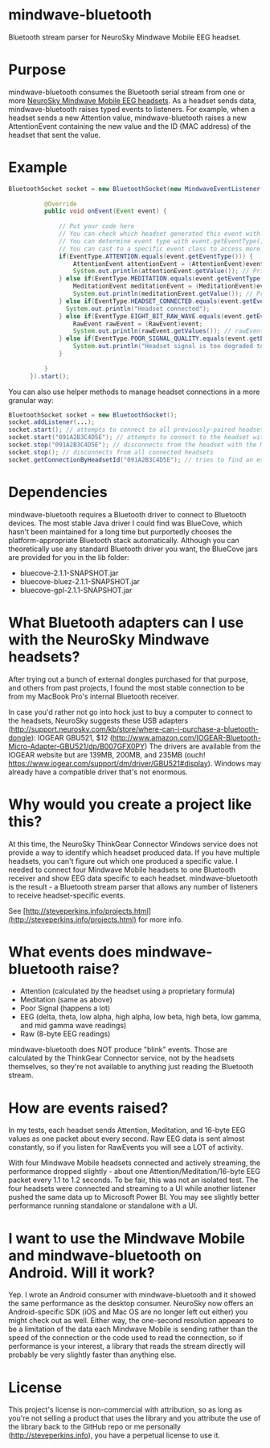 # mindwave-bluetooth
Bluetooth stream parser for NeuroSky Mindwave Mobile EEG headset.

Purpose
========
mindwave-bluetooth consumes the Bluetooth serial stream from one or more [NeuroSky Mindwave Mobile EEG headsets](http://amzn.to/1c9lEeU). As a headset sends data, mindwave-bluetooth raises typed events to listeners. For example, when a headset sends a new Attention value, mindwave-bluetooth raises a new AttentionEvent containing the new value and the ID (MAC address) of the headset that sent the value.

Example
========
```java
BluetoothSocket socket = new BluetoothSocket(new MindwaveEventListener() {
		
		  @Override
		  public void onEvent(Event event) {
			
			  // Put your code here
			  // You can check which headset generated this event with event.getDeviceAddress(), which returns the headset's Bluetooth MAC address
			  // You can determine event type with event.getEventType()
			  // You can cast to a specific event class to access more information
			  if(EventType.ATTENTION.equals(event.getEventType())) {
				  AttentionEvent attentionEvent = (AttentionEvent)event;
				  System.out.println(attentionEvent.getValue()); // Prints the headset's Attention percentage from 0 to 100
			  } else if(EventType.MEDITATION.equals(event.getEventType())) {
				  MeditationEvent meditationEvent = (MeditationEvent)event;
				  System.out.println(meditationEvent.getValue()); // Prints the headset's Meditation percentage from 0 to 100
			  } else if(EventType.HEADSET_CONNECTED.equals(event.getEventType())) {
			  	System.out.println("Headset connected");
			  } else if(EventType.EIGHT_BIT_RAW_WAVE.equals(event.getEventType())) {
				  RawEvent rawEvent = (RawEvent)event;
				  System.out.println(rawEvent.getValues()); // rawEvent.getValues() returns an array containing an int value for each brain wave
			  } else if(EventType.POOR_SIGNAL_QUALITY.equals(event.getEventType())) {
				  System.out.println("Headset signal is too degraded to read"); // This event is fired when the headset connection to the user's forehead/ear is too nondeterministic to adequately calculate EEG and Attention/Meditation values
			  }
			
		  }
	  }).start();
```

You can also use helper methods to manage headset connections in a more granular way:
```java
BluetoothSocket socket = new BluetoothSocket();
socket.addListener(...);
socket.start(); // attempts to connect to all previously-paired headsets in range, begins streaming data, and begins raising data events for all headsets
socket.start("091A2B3C4D5E"); // attempts to connect to the headset with the MAC address 091A2B3C4D5E
socket.stop("091A2B3C4D5E"); // disconnects from the headset with the MAC address 091A2B3C4D5E
socket.stop(); // disconnects from all connected headsets
socket.getConnectionByHeadsetId("091A2B3C4D5E"); // tries to find an established connection for the MAC address 091A2B3C4D5E. If found, returns a BluetoothConnection object that gets you access to the raw input and output streams for this headset.
``` 
	
Dependencies
======
mindwave-bluetooth requires a Bluetooth driver to connect to Bluetooth devices. The most stable Java driver I could find was BlueCove, which hasn't been maintained for a long time but purportedly chooses the platform-appropriate Bluetooth stack automatically. Although you can theoretically use any standard Bluetooth driver you want, the BlueCove jars are provided for you in the lib folder:
- bluecove-2.1.1-SNAPSHOT.jar
- bluecove-bluez-2.1.1-SNAPSHOT.jar
- bluecove-gpl-2.1.1-SNAPSHOT.jar

What Bluetooth adapters can I use with the NeuroSky Mindwave headsets?
======
After trying out a bunch of external dongles purchased for that purpose, and others from past projects, I found the most stable connection to be from my MacBook Pro's internal Bluetooth receiver.

In case you'd rather not go into hock just to buy a computer to connect to the headsets, NeuroSky suggests these USB adapters (http://support.neurosky.com/kb/store/where-can-i-purchase-a-bluetooth-dongle):
IOGEAR GBU521, $12 (http://www.amazon.com/IOGEAR-Bluetooth-Micro-Adapter-GBU521/dp/B007GFX0PY)
The drivers are available from the IOGEAR website but are 139MB, 200MB, and 235MB (ouch! https://www.iogear.com/support/dm/driver/GBU521#display). Windows may already have a compatible driver that's not enormous.


Why would you create a project like this?
======
At this time, the NeuroSky ThinkGear Connector Windows service does not provide a way to identify which headset produced data. If you have multiple headsets, you can't figure out which one produced a specific value. I needed to connect four Mindwave Mobile headsets to one Bluetooth receiver and show EEG data specific to each headset. mindwave-bluetooth is the result - a Bluetooth stream parser that allows any number of listeners to receive headset-specific events.

See [http://steveperkins.info/projects.html](http://steveperkins.info/projects.html) for more info.

What events does mindwave-bluetooth raise?
======
* Attention (calculated by the headset using a proprietary formula)
* Meditation (same as above)
* Poor Signal (happens a lot)
* EEG (delta, theta, low alpha, high alpha, low beta, high beta, low gamma, and mid gamma wave readings)
* Raw (8-byte EEG readings)

mindwave-bluetooth does NOT produce "blink" events. Those are calculated by the ThinkGear Connector service, not by the headsets themselves, so they're not available to anything just reading the Bluetooth stream.

How are events raised?
=====
In my tests, each headset sends Attention, Meditation, and 16-byte EEG values as one packet about every second. Raw EEG data is sent almost constantly, so if you listen for RawEvents you will see a LOT of activity.

With four Mindwave Mobile headsets connected and actively streaming, the performance dropped slightly - about one Attention/Meditation/16-byte EEG packet every 1.1 to 1.2 seconds. To be fair, this was not an isolated test. The four headsets were connected and streaming to a UI while another listener pushed the same data up to Microsoft Power BI. You may see slightly better performance running standalone or standalone with a UI.

I want to use the Mindwave Mobile and mindwave-bluetooth on Android. Will it work?
=====
Yep. I wrote an Android consumer with mindwave-bluetooth and it showed the same performance as the desktop consumer. NeuroSky now offers an Android-specific SDK (iOS and Mac OS are no longer left out either) you might check out as well. Either way, the one-second resolution appears to be a limitation of the data each Mindwave Mobile is sending rather than the speed of the connection or the code used to read the connection, so if performance is your interest, a library that reads the stream directly will probably be very slightly faster than anything else.

License
====
This project's license is non-commercial with attribution, so as long as you're not selling a product that uses the library and you attribute the use of the library back to the GitHub repo or me personally (http://steveperkins.info), you have a perpetual license to use it.
